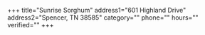 +++
title="Sunrise Sorghum"
address1="601 Highland Drive"
address2="Spencer, TN 38585"
category=""
phone=""
hours=""
verified=""
+++
